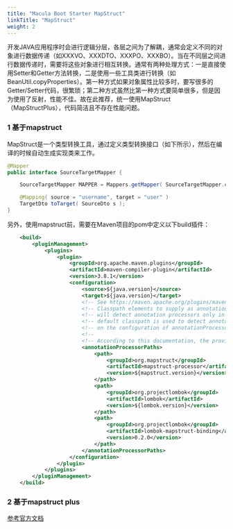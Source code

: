 ```yaml
---
title: "Macula Boot Starter MapStruct"
linkTitle: "MapStruct"
weight: 2
---
```

开发JAVA应用程序时会进行逻辑分层，各层之间为了解耦，通常会定义不同的对象进行数据传递（如XXXVO、XXXDTO、XXXPO、XXXBO）。当在不同层之间进行数据传递时，需要将这些对象进行相互转换。通常有两种处理方式：一是直接使用Setter和Getter方法转换，二是使用一些工具类进行转换（如BeanUtil.copyProperties）。第一种方式如果对象属性比较多时，要写很多的Getter/Setter代码，很繁琐；第二种方式虽然比第一种方式要简单很多，但是因为使用了反射，性能不佳。故在此推荐，统一使用MapStruct（MapStructPlus），代码简洁且不存在性能问题。
### 1 基于mapstruct
MapStruct是一个类型转换工具，通过定义类型转换接口（如下所示），然后在编译的时候自动生成实现类来工作。
```java
@Mapper
public interface SourceTargetMapper {

    SourceTargetMapper MAPPER = Mappers.getMapper( SourceTargetMapper.class );

    @Mapping( source = "username", target = "user" )
    TargetDto toTarget( SourceDto s );
}
```
另外，使用mapstruct前，需要在Maven项目的pom中定义以下build插件：
```xml
    <build>
        <pluginManagement>
            <plugins>
                <plugin>
                    <groupId>org.apache.maven.plugins</groupId>
                    <artifactId>maven-compiler-plugin</artifactId>
                    <version>3.8.1</version>
                    <configuration>
                        <source>${java.version}</source>
                        <target>${java.version}</target>
                        <!-- See https://maven.apache.org/plugins/maven-compiler-plugin/compile-mojo.html -->
                        <!-- Classpath elements to supply as annotation processor path. If specified, the compiler   -->
                        <!-- will detect annotation processors only in those classpath elements. If omitted, the     -->
                        <!-- default classpath is used to detect annotation processors. The detection itself depends -->
                        <!-- on the configuration of annotationProcessors.                                           -->
                        <!--                                                                                         -->
                        <!-- According to this documentation, the provided dependency processor is not considered!   -->
                        <annotationProcessorPaths>
                            <path>
                                <groupId>org.mapstruct</groupId>
                                <artifactId>mapstruct-processor</artifactId>
                                <version>${mapstruct.version}</version>
                            </path>
                            <path>
                                <groupId>org.projectlombok</groupId>
                                <artifactId>lombok</artifactId>
                                <version>${lombok.version}</version>
                            </path>
                            <path>
                                <groupId>org.projectlombok</groupId>
                                <artifactId>lombok-mapstruct-binding</artifactId>
                                <version>0.2.0</version>
                            </path>
                        </annotationProcessorPaths>
                    </configuration>
                </plugin>
            </plugins>
        </pluginManagement>
    </build>
```
### 2 基于mapstruct plus
[参考官方文档](https://mapstruct.plus/)
